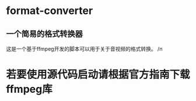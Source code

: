 # format-converter
## 一个简易的格式转换器 
  这是一个基于ffmpeg开发的脚本可以用于关于音视频的格式转换。
/n
<h1>若要使用源代码启动请根据官方指南下载ffmpeg库</h1>

